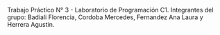 Trabajo Práctico N° 3 - Laboratorio de Programación C1. Integrantes del grupo: Badiali Florencia, Cordoba Mercedes, Fernandez Ana Laura y Herrera Agustin.

